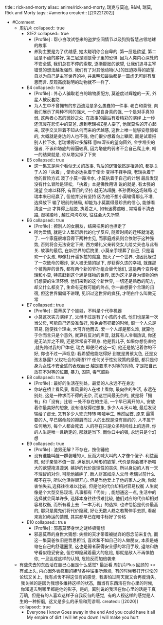title:: rick-and-morty
alias:: anime/rick-and-morty, 瑞克与莫迪, R&M, 瑞莫, Rick and Morty
tags:: #america
created:: [[20221202]]

- #Comment
  - 周扒片
    collapsed:: true
    - S1E2
      collapsed:: true
      - [Profile] :  帮小白改试卷来的盗梦空间情节以及狗狗智慧占领地球的故事
      - 养狗主要是为了优越感, 她太聪明你会自卑的.
        第一层是欲望, 第二层是不齿的癖好, 第三层是则是骨子里的恐惧.  因为人类内心深处的不安全感, 我们总在不停的索取, 逐渐膨胀的欲望, 让我们追寻主宰错觉的想法越发强烈. 我们有了对其他动物(人)的压迫欺辱的欲望.  自以为自己是主宰世界的神, 并且明知最后都是一篇虚无可鲜有反思而言. 反观高度聪明的动物就不一样了.
    - E4
      collapsed:: true
      - [Profile] : 外心人骗取老白的暗物质配方, 莫爸度过辉煌的一天, 外星人被反套路
      - 为人生中不曾拥有的东西流泪是多么愚蠢的一件事.
        老白和莫爸, 向我们展示了两种不同的强大, 一个是自身真的强, 一个是对手真的弱, 这两者心态的微妙之处. 在故事的最后有着精彩的演绎
        上一秒还沉浸在悲伤中的莫爸, 想到老瑞被Z星人耍了, 他就莫名的开心起来, 双手交叉带着不知从何而来的优越感, 这世上唯一能够安慰弱者的, 大概就是身边的人也不强, 他们很少想着向上攀爬, 而是试着把别人拉下水, 老瑞懒得过多解释 意味深长的望向窗外, 金字塔尖的强者, 不该和塔底的弱逼较真, 因为塔底的弱者不会自己爬上来, 唯一的结果就是, 你从塔尖掉了下来
    - E5
      collapsed:: true
      - 这一集又是两个看似无关的故事, 背后的逻辑依然是相通的, 都是关于人的「执着」, 使命必达执着于使命 变得不择手段, 老瑞执着于他的冒险方式 泼了小莫一路冷水, 小莫执着于自己的计划 最后发现没有什么冒险是轻松, 「执着」本是佛教用语 说的就是, 有太强的渴望 会难以释怀, 有盲目的坚持 就无法超脱, 爷孙俩的这场赌局 老瑞本来已经赢了, 但他并没有坚持 因为他不想小莫输得那么不堪, 选择放下 输了眼前的赌局, 却能为小莫赢得最珍贵的信心, 能够看清这一点 才算得上超脱, 执着之人, 如有迷雾遮眼 , 常常看不清去路, 蹬梯踏岭 , 越过沟沟坎坎, 往往会大失所望.
    - E6
      collapsed:: true
      - [Profile] : 撩别人的女朋友，结果把男的也撩走了
      - 所为爱情, 就是让人繁衍后代的化学反应, 随着时间的迁移就消退了.
        一个家庭很难容得下两种主见, 而家庭成员则会依附于这种强势, 否则将会无法安定下来; 西方婚礼父亲转交女儿给丈夫也与此有关.
        故事的最后, 在新世界的后院里, 小莫亲手埋葬了自己, 只是喜欢一个女孩, 却像打开潘多拉的魔盒, 毁灭了一个世界, 也因此躲过了一次致命的爆炸, 家人被无情的抛下, 却获得久违的幸福, 就连那个被抛弃的世界, 都有两个新的爷孙组合替代他们, 这是两个变异老瑞和小莫, 特意赶到这个满是怪物的世界, 因为这才是身为怪物的他们想要的生活环境. 他们来到的这个新世界, 一切还是熟悉的配方, 却又什么都变了, 生命有无数可能的终点, 你一直想要个合理的归宿, 但这世界偏偏不讲理, 见识过这世界的疯狂, 才明白什么叫做无常
    - E7
      collapsed:: true
      - [Profile] : 莫蒂买了个娃娃，不料是个代孕机器
      - 小莫这次实力演绎了, 父母不过是有了小孩的小孩, 他们也是第一次当父母, 可能自己还没准备好, 难免会有犯错的时候, 恨一个人总是容易, 随便找个理由, 大可弃他而去, 爱一个人却是那么难, 就算他于你而言只是个意外, 就算有反对的声音, 就算有人冷嘲热讽, 你还是无法弃之不顾, 还是常常奋不顾身.
        他是我儿子, 如果你想伤害他 ,就先跨过我的尸体吧, 瑞克
        即便经过这一切, 他还是惦记着你的不好, 你也不过一声叹息:
        我希望他能吃得好
        到底是男孩太色, 还是女孩太暴露?
        父权社会的词语???
        任何关于性别政策的感悟, 都只是你身为女性不安全感的表现而已
        越是要求不对等的对待, 才是把自己放在不对等的位置,
        暴力, 囚禁, 毒气威胁
    - E8
      collapsed:: true
      - [Profile] : 最好的生活在别处，最爱的人永远不在身边
      - 你站在桥上看风景, 看风景的人在楼上看你, 最向往的生活, 永远在别处, 这是一种求而不得的无奈, 而这世间最无奈的, 就是将「拥有」和「没有」比较
        一处不存在的生活, 一个早已离开的人, 安放着你最美好的想象, 没有谁敌得过想象, 多少人斗天斗地, 最后发现输给了虚无, 又有多少人兜兜转转 唏嘘半生, 蓦然回首, 原来 最需要的人, 早已宿命般的擦肩而过
        人的出现是没有目的的, 人不属于任何地方, 每个人都会死去. 人的存在只是众多时间线上的选择, 你的人生是唯一且确定的, 那就是当下.
        而你口中的强, 永远只是个幻想
    - E9
      collapsed:: true
      - [Profile] : 渣男无解？不存在，按倒锤他
      - 没有谁能叫醒一群装睡的人, 反而大喊大叫的人才像个傻子.
        利益面前, 似乎亲情不值一提.
        满足别人畸形的欲望, 代价是你会被不断喂大的欲望拖进漩涡.
        嫉妒的代价是理性的丧失, 所以身边的人有一天不理智的对你, 可能他嫉妒了.
        断人财富如杀人父母
        老瑞以前什么都不在乎, 所以他活得很开心. 但是当他爱上了他的家人之后,  你就害怕失去,选择往往难以比较, 但是他的代价却相对容易权衡
        人生就像是个大型交易现场, 凡事都有「代价」, 能想通这一点, 生活中的选择就会简单许多, 选择本身往往很难比较, 他们对应的代价却相对容易权衡, 而所有看上去「一本万利」的选择, 也许恰恰是代价最高的, 那只是魔鬼们将代价隐藏, 好让无数人趋之若鹜伸手去抓, 看起来宛如命运的馈赠, 其实都早已在暗中标好了价格
    - E10
      collapsed:: true
      - [Profile] : 邪恶莫蒂身世之谜终极猜想
      - 邪恶莫蒂的身世大猜想: 失控的天才带着被抛弃的怨念前来复仇, 而这一集莫爸依旧是哲思担当, 喜欢和不如自己的人做朋友, 本质是蜷缩在自己的舒适圈里, 这也是弱者获得安全感的常用手段, 退缩和防守看似稳妥安全, 但它却隐藏着最大的危险, 那就是敌人不再惧怕你, 一旦达成这样的认知, 危险反而加倍袭来
  - 有些失去的东西活在自己心里是什么感觉? 最近看 周扒片Plus 回顾的 <> 有点上头, 内心因外表疯癫的姥爷各种往事所潮涌,  有的时候我打开讨论的论坛又关上,  我有点舍不得这仅有的感觉,  我害怕过两天就又会再度消失,  我关掉的是因为我想多维持这样的状态,  而当有东西活在你心里的时候,  你知道去到哪里都是他的影子,  是的,  离别说的我活在你心里的话是千真万确,  但是有的人喜欢这样子自我反刍的感觉,  有的人视这样的感觉是人生的一种折磨,  这又是多么的矛盾和荒谬啊.
    created:: [[2020]]
    collapsed:: true
    - Everyone I know
      Goes away in the end
      And you could have it all
      My empire of dirt
      I will let you down
      I will make you hurt